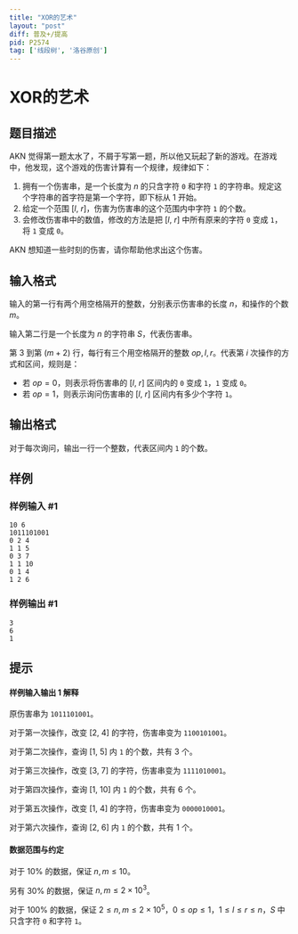 ```yaml
---
title: "XOR的艺术"
layout: "post"
diff: 普及+/提高
pid: P2574
tag: ['线段树', '洛谷原创']
---
```

# XOR的艺术
## 题目描述

AKN 觉得第一题太水了，不屑于写第一题，所以他又玩起了新的游戏。在游戏中，他发现，这个游戏的伤害计算有一个规律，规律如下：

1. 拥有一个伤害串，是一个长度为 $n$ 的只含字符 ``0`` 和字符 ``1`` 的字符串。规定这个字符串的首字符是第一个字符，即下标从 $1$ 开始。
2. 给定一个范围 $[l,~r]$，伤害为伤害串的这个范围内中字符 ``1`` 的个数。
3. 会修改伤害串中的数值，修改的方法是把 $[l,~r]$ 中所有原来的字符 ``0`` 变成 ``1``，将 ``1`` 变成 ``0``。

AKN 想知道一些时刻的伤害，请你帮助他求出这个伤害。
## 输入格式

输入的第一行有两个用空格隔开的整数，分别表示伤害串的长度 $n$，和操作的个数 $m$。

输入第二行是一个长度为 $n$ 的字符串 $S$，代表伤害串。

第 $3$ 到第 $(m + 2)$ 行，每行有三个用空格隔开的整数 $op, l, r$。代表第 $i$ 次操作的方式和区间，规则是：

- 若 $op = 0$，则表示将伤害串的 $[l,~r]$ 区间内的 ``0`` 变成 ``1``，``1`` 变成 ``0``。
- 若 $op = 1$，则表示询问伤害串的 $[l,~r]$ 区间内有多少个字符 ``1``。
## 输出格式

对于每次询问，输出一行一个整数，代表区间内 ``1`` 的个数。

## 样例

### 样例输入 #1
```
10 6
1011101001
0 2 4
1 1 5
0 3 7
1 1 10
0 1 4
1 2 6

```
### 样例输出 #1
```
3
6
1

```
## 提示

#### 样例输入输出 $1$ 解释

原伤害串为 ``1011101001``。

对于第一次操作，改变 $[2,~4]$ 的字符，伤害串变为 ``1100101001``。

对于第二次操作，查询 $[1,~5]$ 内 ``1`` 的个数，共有 $3$ 个。

对于第三次操作，改变 $[3,~7]$ 的字符，伤害串变为 ``1111010001``。

对于第四次操作，查询 $[1,~10]$ 内 ``1`` 的个数，共有 $6$ 个。

对于第五次操作，改变 $[1,~4]$ 的字符，伤害串变为 ``0000010001``。

对于第六次操作，查询 $[2,~6]$ 内 ``1`` 的个数，共有 $1$ 个。

#### 数据范围与约定

对于 $10\%$ 的数据，保证 $n, m \leq 10$。

另有 $30\%$ 的数据，保证 $n, m \leq 2 \times 10^3$。

对于 $100\%$ 的数据，保证 $2 \leq n, m \leq 2 \times 10^5$，$0 \leq op \leq 1$，$1 \leq l \leq r \leq n$，$S$ 中只含字符 ``0`` 和字符 ``1``。

